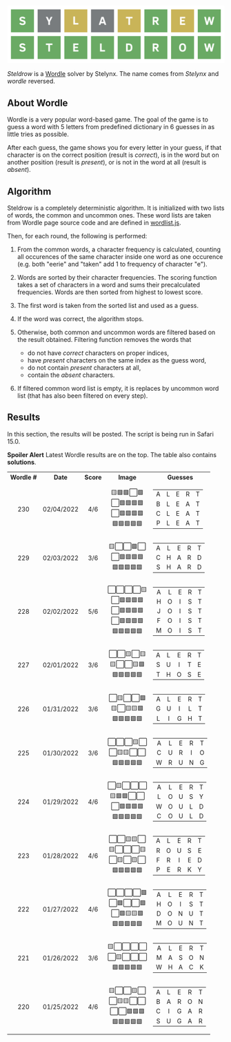 <img src="misc/logo.svg">

_Steldrow_ is a [Wordle](https://www.powerlanguage.co.uk/wordle/) solver by Stelynx. The name comes from
_Stelynx_ and _wordle_ reversed.

## About Wordle

Wordle is a very popular word-based game. The goal of the game is to guess a word with 5 letters from predefined dictionary in 6 guesses in as little tries as possible.

After each guess, the game shows you for every letter
in your guess, if that character is on the correct position (result is _correct_), is in the word but on another position (result is _present_), or is not in the word at all (result is _absent_).

## Algorithm

Steldrow is a completely deterministic algorithm. It is initialized with two lists of words,
the common and uncommon ones. These word lists are taken from Wordle page source code and are defined in [wordlist.js](src/wordlist.js).

Then, for each round, the following is performed:

1. From the common words, a character frequency is calculated, counting all occurences of the same character inside one word as one occurence (e.g. both "eerie" and "taken" add 1 to frequency of character "e").
2. Words are sorted by their character frequencies. The scoring function takes a set of characters in a word and sums their precalculated frequencies. Words are then sorted from highest to lowest score.
3. The first word is taken from the sorted list and used as a guess.
4. If the word was correct, the algorithm stops.
5. Otherwise, both common and uncommon words are filtered based on the result obtained. Filtering function removes the words that

   - do not have _correct_ characters on proper indices,
   - have _present_ characters on the same index as the guess word,
   - do not contain _present_ characters at all,
   - contain the _absent_ characters.

6. If filtered common word list is empty, it is replaces by uncommon word list (that has also been filtered on every step).

## Results

In this section, the results will be posted. The script is being run in Safari 15.0.

**Spoiler Alert** Latest Wordle results are on the top. The table also contains **solutions**.

<table>
  <tr>
    <th style="text-align: center">Wordle #</th>
    <th style="text-align: center">Date</th>
    <th style="text-align: center">Score</th>
    <th style="text-align: center">Image</th>
    <th style="text-align: center">Guesses</th>
  </tr>
  <tr>
    <td style="text-align: center">230</td>
    <td style="text-align: center">02/04/2022</td>
    <td style="text-align: center">4/6</td>
    <td style="text-align: center">
      🟨🟩🟩⬜🟩<br>⬜🟩🟩🟩🟩<br>⬜🟩🟩🟩🟩<br>🟩🟩🟩🟩🟩<br>
    </td>
    <td style="text-align: center">
      <table>
        <tr>
          <td style="text-align: center">A</td>
          <td style="text-align: center">L</td>
          <td style="text-align: center">E</td>
          <td style="text-align: center">R</td>
          <td style="text-align: center">T</td>
        </tr>
        <tr>
          <td style="text-align: center">B</td>
          <td style="text-align: center">L</td>
          <td style="text-align: center">E</td>
          <td style="text-align: center">A</td>
          <td style="text-align: center">T</td>
        </tr>
        <tr>
          <td style="text-align: center">C</td>
          <td style="text-align: center">L</td>
          <td style="text-align: center">E</td>
          <td style="text-align: center">A</td>
          <td style="text-align: center">T</td>
        </tr>
        <tr>
          <td style="text-align: center">P</td>
          <td style="text-align: center">L</td>
          <td style="text-align: center">E</td>
          <td style="text-align: center">A</td>
          <td style="text-align: center">T</td>
        </tr>
      </table>
    </td>
  </tr>
  <tr>
    <td style="text-align: center">229</td>
    <td style="text-align: center">02/03/2022</td>
    <td style="text-align: center">3/6</td>
    <td style="text-align: center">
      🟨⬜⬜🟩⬜<br>⬜🟩🟩🟩🟩<br>🟩🟩🟩🟩🟩<br>
    </td>
    <td style="text-align: center">
      <table>
        <tr>
          <td style="text-align: center">A</td>
          <td style="text-align: center">L</td>
          <td style="text-align: center">E</td>
          <td style="text-align: center">R</td>
          <td style="text-align: center">T</td>
        </tr>
        <tr>
          <td style="text-align: center">C</td>
          <td style="text-align: center">H</td>
          <td style="text-align: center">A</td>
          <td style="text-align: center">R</td>
          <td style="text-align: center">D</td>
        </tr>
        <tr>
          <td style="text-align: center">S</td>
          <td style="text-align: center">H</td>
          <td style="text-align: center">A</td>
          <td style="text-align: center">R</td>
          <td style="text-align: center">D</td>
        </tr>
      </table>
    </td>
  </tr>
  <tr>
    <td style="text-align: center">228</td>
    <td style="text-align: center">02/02/2022</td>
    <td style="text-align: center">5/6</td>
    <td style="text-align: center">
      ⬜⬜⬜⬜🟨<br>⬜🟩🟩🟩🟩<br>⬜🟩🟩🟩🟩<br>⬜🟩🟩🟩🟩<br>🟩🟩🟩🟩🟩<br>
    </td>
    <td style="text-align: center">
      <table>
        <tr>
          <td style="text-align: center">A</td>
          <td style="text-align: center">L</td>
          <td style="text-align: center">E</td>
          <td style="text-align: center">R</td>
          <td style="text-align: center">T</td>
        </tr>
        <tr>
          <td style="text-align: center">H</td>
          <td style="text-align: center">O</td>
          <td style="text-align: center">I</td>
          <td style="text-align: center">S</td>
          <td style="text-align: center">T</td>
        </tr>
        <tr>
          <td style="text-align: center">J</td>
          <td style="text-align: center">O</td>
          <td style="text-align: center">I</td>
          <td style="text-align: center">S</td>
          <td style="text-align: center">T</td>
        </tr>
        <tr>
          <td style="text-align: center">F</td>
          <td style="text-align: center">O</td>
          <td style="text-align: center">I</td>
          <td style="text-align: center">S</td>
          <td style="text-align: center">T</td>
        </tr>
        <tr>
          <td style="text-align: center">M</td>
          <td style="text-align: center">O</td>
          <td style="text-align: center">I</td>
          <td style="text-align: center">S</td>
          <td style="text-align: center">T</td>
        </tr>
      </table>
    </td>
  </tr>
  <tr>
    <td style="text-align: center">227</td>
    <td style="text-align: center">02/01/2022</td>
    <td style="text-align: center">3/6</td>
    <td style="text-align: center">
      ⬜⬜🟨⬜🟨<br>🟨⬜⬜🟨🟩<br>🟩🟩🟩🟩🟩<br>
    </td>
    <td style="text-align: center">
      <table>
        <tr>
          <td style="text-align: center">A</td>
          <td style="text-align: center">L</td>
          <td style="text-align: center">E</td>
          <td style="text-align: center">R</td>
          <td style="text-align: center">T</td>
        </tr>
        <tr>
          <td style="text-align: center">S</td>
          <td style="text-align: center">U</td>
          <td style="text-align: center">I</td>
          <td style="text-align: center">T</td>
          <td style="text-align: center">E</td>
        </tr>
        <tr>
          <td style="text-align: center">T</td>
          <td style="text-align: center">H</td>
          <td style="text-align: center">O</td>
          <td style="text-align: center">S</td>
          <td style="text-align: center">E</td>
        </tr>
      </table>
    </td>
  </tr>
  <tr>
    <td style="text-align: center">226</td>
    <td style="text-align: center">01/31/2022</td>
    <td style="text-align: center">3/6</td>
    <td style="text-align: center">
      ⬜🟨⬜⬜🟩<br>🟨⬜🟨🟨🟩<br>🟩🟩🟩🟩🟩<br>
    </td>
    <td style="text-align: center">
      <table>
        <tr>
          <td style="text-align: center">A</td>
          <td style="text-align: center">L</td>
          <td style="text-align: center">E</td>
          <td style="text-align: center">R</td>
          <td style="text-align: center">T</td>
        </tr>
        <tr>
          <td style="text-align: center">G</td>
          <td style="text-align: center">U</td>
          <td style="text-align: center">I</td>
          <td style="text-align: center">L</td>
          <td style="text-align: center">T</td>
        </tr>
        <tr>
          <td style="text-align: center">L</td>
          <td style="text-align: center">I</td>
          <td style="text-align: center">G</td>
          <td style="text-align: center">H</td>
          <td style="text-align: center">T</td>
        </tr>
      </table>
    </td>
  </tr>
  <tr>
    <td style="text-align: center">225</td>
    <td style="text-align: center">01/30/2022</td>
    <td style="text-align: center">3/6</td>
    <td style="text-align: center">
      ⬜⬜⬜🟨⬜<br>⬜🟨🟨⬜⬜<br>🟩🟩🟩🟩🟩<br>
    </td>
    <td style="text-align: center">
      <table>
        <tr>
          <td style="text-align: center">A</td>
          <td style="text-align: center">L</td>
          <td style="text-align: center">E</td>
          <td style="text-align: center">R</td>
          <td style="text-align: center">T</td>
        </tr>
        <tr>
          <td style="text-align: center">C</td>
          <td style="text-align: center">U</td>
          <td style="text-align: center">R</td>
          <td style="text-align: center">I</td>
          <td style="text-align: center">O</td>
        </tr>
        <tr>
          <td style="text-align: center">W</td>
          <td style="text-align: center">R</td>
          <td style="text-align: center">U</td>
          <td style="text-align: center">N</td>
          <td style="text-align: center">G</td>
        </tr>
      </table>
    </td>
  </tr>
  <tr>
    <td style="text-align: center">224</td>
    <td style="text-align: center">01/29/2022</td>
    <td style="text-align: center">4/6</td>
    <td style="text-align: center">
      ⬜🟨⬜⬜⬜<br>🟨🟩🟩⬜⬜<br>⬜🟩🟩🟩🟩<br>🟩🟩🟩🟩🟩
    </td>
    <td style="text-align: center">
      <table>
        <tr>
          <td style="text-align: center">A</td>
          <td style="text-align: center">L</td>
          <td style="text-align: center">E</td>
          <td style="text-align: center">R</td>
          <td style="text-align: center">T</td>
        </tr>
        <tr>
          <td style="text-align: center">L</td>
          <td style="text-align: center">O</td>
          <td style="text-align: center">U</td>
          <td style="text-align: center">S</td>
          <td style="text-align: center">Y</td>
        </tr>
        <tr>
          <td style="text-align: center">W</td>
          <td style="text-align: center">O</td>
          <td style="text-align: center">U</td>
          <td style="text-align: center">L</td>
          <td style="text-align: center">D</td>
        </tr>
        <tr>
          <td style="text-align: center">C</td>
          <td style="text-align: center">O</td>
          <td style="text-align: center">U</td>
          <td style="text-align: center">L</td>
          <td style="text-align: center">D</td>
        </tr>
      </table>
    </td>
  </tr>
  <tr>
    <td style="text-align: center">223</td>
    <td style="text-align: center">01/28/2022</td>
    <td style="text-align: center">4/6</td>
    <td style="text-align: center">
⬜⬜🟨🟨⬜<br>🟨⬜⬜⬜🟨<br>⬜🟨⬜🟨⬜<br>🟩🟩🟩🟩🟩
    </td>
    <td style="text-align: center">
      <table>
        <tr>
          <td style="text-align: center">A</td>
          <td style="text-align: center">L</td>
          <td style="text-align: center">E</td>
          <td style="text-align: center">R</td>
          <td style="text-align: center">T</td>
        </tr>
        <tr>
          <td style="text-align: center">R</td>
          <td style="text-align: center">O</td>
          <td style="text-align: center">U</td>
          <td style="text-align: center">S</td>
          <td style="text-align: center">E</td>
        </tr>
        <tr>
          <td style="text-align: center">F</td>
          <td style="text-align: center">R</td>
          <td style="text-align: center">I</td>
          <td style="text-align: center">E</td>
          <td style="text-align: center">D</td>
        </tr>
        <tr>
          <td style="text-align: center">P</td>
          <td style="text-align: center">E</td>
          <td style="text-align: center">R</td>
          <td style="text-align: center">K</td>
          <td style="text-align: center">Y</td>
        </tr>
      </table>
    </td>
  </tr>
  <tr>
    <td style="text-align: center">222</td>
    <td style="text-align: center">01/27/2022</td>
    <td style="text-align: center">4/6</td>
    <td style="text-align: center">
      ⬜⬜⬜⬜🟩<br>⬜🟩⬜⬜🟩<br>⬜🟩🟨🟨🟩<br>🟩🟩🟩🟩🟩
    </td>
    <td style="text-align: center">
      <table>
        <tr>
          <td style="text-align: center">A</td>
          <td style="text-align: center">L</td>
          <td style="text-align: center">E</td>
          <td style="text-align: center">R</td>
          <td style="text-align: center">T</td>
        </tr>
        <tr>
          <td style="text-align: center">H</td>
          <td style="text-align: center">O</td>
          <td style="text-align: center">I</td>
          <td style="text-align: center">S</td>
          <td style="text-align: center">T</td>
        </tr>
        <tr>
          <td style="text-align: center">D</td>
          <td style="text-align: center">O</td>
          <td style="text-align: center">N</td>
          <td style="text-align: center">U</td>
          <td style="text-align: center">T</td>
        </tr>
        <tr>
          <td style="text-align: center">M</td>
          <td style="text-align: center">O</td>
          <td style="text-align: center">U</td>
          <td style="text-align: center">N</td>
          <td style="text-align: center">T</td>
        </tr>
      </table>
    </td>
  </tr>
  <tr>
    <td style="text-align: center">221</td>
    <td style="text-align: center">01/26/2022</td>
    <td style="text-align: center">3/6</td>
    <td style="text-align: center">
      🟨⬜⬜⬜⬜<br>⬜🟨⬜⬜⬜<br>🟩🟩🟩🟩🟩<br>
    </td>
    <td style="text-align: center">
      <table>
        <tr>
          <td style="text-align: center">A</td>
          <td style="text-align: center">L</td>
          <td style="text-align: center">E</td>
          <td style="text-align: center">R</td>
          <td style="text-align: center">T</td>
        </tr>
        <tr>
          <td style="text-align: center">M</td>
          <td style="text-align: center">A</td>
          <td style="text-align: center">S</td>
          <td style="text-align: center">O</td>
          <td style="text-align: center">N</td>
        </tr>
        <tr>
          <td style="text-align: center">W</td>
          <td style="text-align: center">H</td>
          <td style="text-align: center">A</td>
          <td style="text-align: center">C</td>
          <td style="text-align: center">K</td>
        </tr>
      </table>
    </td>
  </tr>
  <tr>
    <td style="text-align: center">220</td>
    <td style="text-align: center">01/25/2022</td>
    <td style="text-align: center">4/6</td>
    <td style="text-align: center">
      🟨⬜⬜🟨⬜<br>⬜🟨🟨⬜⬜<br>⬜⬜🟩🟩🟩<br>🟩🟩🟩🟩🟩<br>
    </td>
    <td style="text-align: center">
      <table>
        <tr>
          <td style="text-align: center">A</td>
          <td style="text-align: center">L</td>
          <td style="text-align: center">E</td>
          <td style="text-align: center">R</td>
          <td style="text-align: center">T</td>
        </tr>
        <tr>
          <td style="text-align: center">B</td>
          <td style="text-align: center">A</td>
          <td style="text-align: center">R</td>
          <td style="text-align: center">O</td>
          <td style="text-align: center">N</td>
        </tr>
        <tr>
          <td style="text-align: center">C</td>
          <td style="text-align: center">I</td>
          <td style="text-align: center">G</td>
          <td style="text-align: center">A</td>
          <td style="text-align: center">R</td>
        </tr>
        <tr>
          <td style="text-align: center">S</td>
          <td style="text-align: center">U</td>
          <td style="text-align: center">G</td>
          <td style="text-align: center">A</td>
          <td style="text-align: center">R</td>
        </tr>
      </table>
    </td>
  </tr>
</table>

